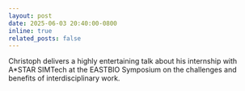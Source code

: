 ```yaml
---
layout: post
date: 2025-06-03 20:40:00-0800
inline: true
related_posts: false
---
```


Christoph delivers a highly entertaining talk about his internship with A*STAR SIMTech at the EASTBIO Symposium on the 
challenges and benefits of interdisciplinary work.